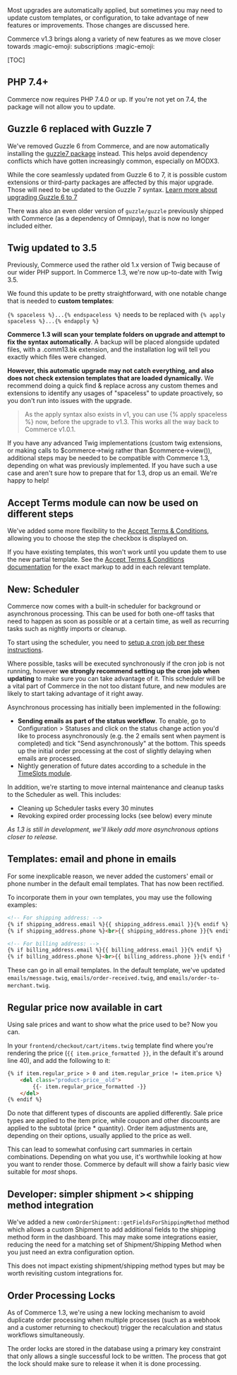 Most upgrades are automatically applied, but sometimes you may need to update custom templates, or configuration, to take advantage of new features or improvements. Those changes are discussed here.

Commerce v1.3 brings along a variety of new features as we move closer towards :magic-emoji: subscriptions :magic-emoji:

[TOC]

## PHP 7.4+

Commerce now requires PHP 7.4.0 or up. If you're not yet on 7.4, the package will not allow you to update.

## Guzzle 6 replaced with Guzzle 7

We've removed Guzzle 6 from Commerce, and are now automatically installing the [guzzle7 package](https://modx.com/extras/package/guzzle7) instead. This helps avoid dependency conflicts which have gotten increasingly common, especially on MODX3.

While the core seamlessly updated from Guzzle 6 to 7, it is possible custom extensions or third-party packages are affected by this major upgrade. Those will need to be updated to the Guzzle 7 syntax. [Learn more about upgrading Guzzle 6 to 7](https://github.com/guzzle/guzzle/blob/master/UPGRADING.md#60-to-70)

There was also an even older version of `guzzle/guzzle` previously shipped with Commerce (as a dependency of Omnipay), that is now no longer included either.

## Twig updated to 3.5

Previously, Commerce used the rather old 1.x version of Twig because of our wider PHP support. In Commerce 1.3, we're now up-to-date with Twig 3.5.

We found this update to be pretty straightforward, with one notable change that is needed to **custom templates**:

`{% spaceless %}...{% endspaceless %}` needs to be replaced with `{% apply spaceless %}...{% endapply %}`

**Commerce 1.3 will scan your template folders on upgrade and attempt to fix the syntax automatically**. A backup will be placed alongside updated files, with a .comm13.bk extension, and the installation log will tell you exactly which files were changed.

**However, this automatic upgrade may not catch everything, and also does not check extension templates that are loaded dynamically.** We recommend doing a quick find & replace across any custom themes and extensions to identify any usages of "spaceless" to update proactively, so you don't run into issues with the upgrade.

> As the apply syntax also exists in v1, you can use {% apply spaceless %} now, before the upgrade to v1.3. This works all the way back to Commerce v1.0.1.

If you have any advanced Twig implementations (custom twig extensions, or making calls to $commerce->twig rather than $commerce->view()), additional steps may be needed to be compatible with Commerce 1.3, depending on what was previously implemented. If you have such a use case and aren't sure how to prepare that for 1.3, drop us an email. We're happy to help!

## Accept Terms module can now be used on different steps

We've added some more flexibility to the [Accept Terms & Conditions](../Modules/Cart/AcceptTerms), allowing you to choose the step the checkbox is displayed on.

If you have existing templates, this won't work until you update them to use the new partial template. See the [Accept Terms & Conditions documentation](../Modules/Cart/AcceptTerms) for the exact markup to add in each relevant template.

## New: Scheduler

Commerce now comes with a built-in scheduler for background or asynchronous processing. This can be used for both one-off tasks that need to happen as soon as possible or at a certain time, as well as recurring tasks such as nightly imports or cleanup.

To start using the scheduler, you need to [setup a cron job per these instructions](../Scheduler).

Where possible, tasks will be executed synchronously if the cron job is not running, however **we strongly recommend setting up the cron job when updating** to make sure you can take advantage of it. This scheduler will be a vital part of Commerce in the not too distant future, and new modules are likely to start taking advantage of it right away.

Asynchronous processing has initially been implemented in the following:

- **Sending emails as part of the status workflow**. To enable, go to Configuration > Statuses and click on the status change action you'd like to process asynchronously (e.g. the 2 emails sent when payment is completed) and tick "Send asynchronously" at the bottom. This speeds up the initial order processing at the cost of slightly delaying when emails are processed.
- Nightly generation of future dates according to a schedule in the [TimeSlots module](https://docs.modmore.com/en/Commerce/v1/Modules/TimeSlots/index.html).

In addition, we're starting to move internal maintenance and cleanup tasks to the Scheduler as well. This includes:

- Cleaning up Scheduler tasks every 30 minutes
- Revoking expired order processing locks (see below) every minute

_As 1.3 is still in development, we'll likely add more asynchronous options closer to release._

## Templates: email and phone in emails

For some inexplicable reason, we never added the customers' email or phone number in the default email templates. That has now been rectified.

To incorporate them in your own templates, you may use the following examples:

``` html
<!-- For shipping address: -->
{% if shipping_address.email %}{{ shipping_address.email }}{% endif %}
{% if shipping_address.phone %}<br>{{ shipping_address.phone }}{% endif %}

<!-- For billing address: -->
{% if billing_address.email %}{{ billing_address.email }}{% endif %}
{% if billing_address.phone %}<br>{{ billing_address.phone }}{% endif %}
```

These can go in all email templates. In the default template, we've updated `emails/message.twig`, `emails/order-received.twig`, and `emails/order-to-merchant.twig`.

## Regular price now available in cart

Using sale prices and want to show what the price used to be? Now you can.

In your `frontend/checkout/cart/items.twig` template find where you're rendering the price (`{{ item.price_formatted }}`, in the default it's around line 40), and add the following to it:

```html
{% if item.regular_price > 0 and item.regular_price != item.price %}
    <del class="product-price__old">
        {{- item.regular_price_formatted -}}
    </del>
{% endif %}
```

Do note that different types of discounts are applied differently. Sale price types are applied to the item price, while coupon and other discounts are applied to the subtotal (price * quantity). Order item adjustments are, depending on their options, usually applied to the price as well.

This can lead to somewhat confusing cart summaries in certain combinations. Depending on what you use, it's worthwhile looking at how you want to render those. Commerce by default will show a fairly basic view suitable for _most_ shops.

## Developer: simpler shipment >< shipping method integration

We've added a new `comOrderShipment::getFieldsForShippingMethod` method which allows a custom Shipment to add additional fields to the shipping method form in the dashboard. This may make some integrations easier, reducing the need for a matching set of Shipment/Shipping Method when you just need an extra configuration option.

This does not impact existing shipment/shipping method types but may be worth revisiting custom integrations for.

## Order Processing Locks

As of Commerce 1.3, we're using a new locking mechanism to avoid duplicate order processing when multiple processes (such as a webhook and a customer returning to checkout) trigger the recalculation and status workflows simultaneously.

The order locks are stored in the database using a primary key constraint that only allows a single successful lock to be written. The process that got the lock should make sure to release it when it is done processing.

